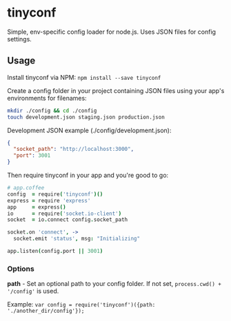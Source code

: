 tinyconf
========

Simple, env-specific config loader for node.js. Uses JSON files for config settings.

## Usage
Install tinyconf via NPM: `npm install --save tinyconf`

Create a config folder in your project containing JSON files using your app's environments for filenames: 

```Bash
mkdir ./config && cd ./config
touch development.json staging.json production.json
```

Development JSON example (./config/development.json):
```JSON
{
  "socket_path": "http://localhost:3000",
  "port": 3001
}
```

Then require tinyconf in your app and you're good to go:
```Coffeescript
# app.coffee
config  = require('tinyconf')()
express = require 'express'
app     = express()
io      = require('socket.io-client')
socket  = io.connect config.socket_path

socket.on 'connect', ->
  socket.emit 'status', msg: "Initializing"

app.listen(config.port || 3001)
```

### Options

**path** - Set an optional path to your config folder. If not set, `process.cwd() + '/config'` is used.

Example: `var config = require('tinyconf')({path: './another_dir/config'});`

